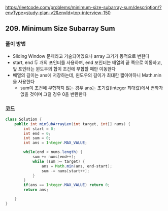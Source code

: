 https://leetcode.com/problems/minimum-size-subarray-sum/description/?envType=study-plan-v2&envId=top-interview-150

## 209. Minimum Size Subarray Sum

### 풀이 방법
- Sliding Window 문제라고 기술되어있으나 array 크기가 동적으로 변한다
- start, end 두 개의 포인터를 사용하며, end 포인터는 배열의 끝 쪽으로 이동하고, 앞 포인터는 윈도우의 합이 조건에 부합할 때만 이동한다
- 배열의 길이는 ans에 저장하는데, 윈도우의 길이가 최대한 짧아야하니 Math.min을 사용한다
  - sum이 조건에 부합하지 않는 경우 ans는 초기값(Integer 최대값)에서 변화가 없을 것이며 그럴 경우 0을 반환한다


### 코드
```java
class Solution {
    public int minSubArrayLen(int target, int[] nums) {
        int start = 0;
        int end = 0;
        int sum = 0;
        int ans = Integer.MAX_VALUE;

        while(end < nums.length) {
            sum += nums[end++];
            while (sum >= target) {
                ans = Math.min(ans, end-start);
                sum -= nums[start++];
            }
        }
        if(ans == Integer.MAX_VALUE) return 0;
        return ans;

    }
}
```